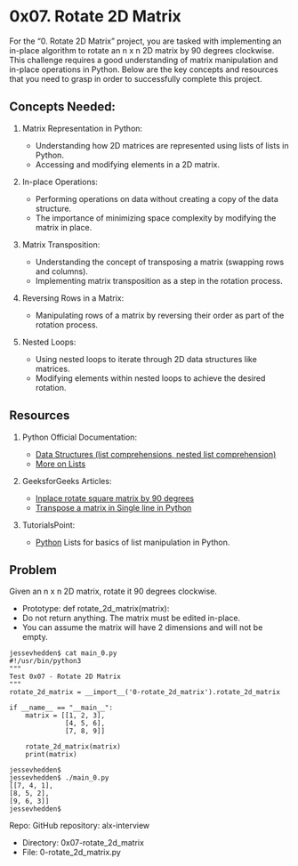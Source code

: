 # 0x07. Rotate 2D Matrix

For the “0. Rotate 2D Matrix” project, you are tasked with implementing an in-place algorithm to rotate an n x n 2D matrix by 90 degrees clockwise. This challenge requires a good understanding of matrix manipulation and in-place operations in Python. Below are the key concepts and resources that you need to grasp in order to successfully complete this project.

## Concepts Needed:
1. Matrix Representation in Python:
    - Understanding how 2D matrices are represented using lists of lists in Python.
    - Accessing and modifying elements in a 2D matrix.

2. In-place Operations:
    - Performing operations on data without creating a copy of the data structure.
    - The importance of minimizing space complexity by modifying the matrix in place.

3. Matrix Transposition:
    - Understanding the concept of transposing a matrix (swapping rows and columns).
    - Implementing matrix transposition as a step in the rotation process.

4. Reversing Rows in a Matrix:
    - Manipulating rows of a matrix by reversing their order as part of the rotation process.

5. Nested Loops:
    - Using nested loops to iterate through 2D data structures like matrices.
    - Modifying elements within nested loops to achieve the desired rotation.

## Resources
1. Python Official Documentation:
    - [Data Structures (list comprehensions, nested list comprehension)](https://docs.python.org/3/tutorial/datastructures.html)
    - [More on Lists](https://docs.python.org/3/tutorial/datastructures.html#more-on-lists)

2. GeeksforGeeks Articles:
    - [Inplace rotate square matrix by 90 degrees](https://www.geeksforgeeks.org/inplace-rotate-square-matrix-by-90-degrees/)
    - [Transpose a matrix in Single line in Python](https://www.geeksforgeeks.org/transpose-matrix-single-line-python/)

3. TutorialsPoint:
    - [Python](https://www.tutorialspoint.com/python/python_lists.htm) Lists for basics of list manipulation in Python.

## Problem

Given an n x n 2D matrix, rotate it 90 degrees clockwise.
- Prototype: def rotate_2d_matrix(matrix):
- Do not return anything. The matrix must be edited in-place.
- You can assume the matrix will have 2 dimensions and will not be empty.


```
jessevhedden$ cat main_0.py
#!/usr/bin/python3
"""
Test 0x07 - Rotate 2D Matrix
"""
rotate_2d_matrix = __import__('0-rotate_2d_matrix').rotate_2d_matrix

if __name__ == "__main__":
    matrix = [[1, 2, 3],
              [4, 5, 6],
              [7, 8, 9]]

    rotate_2d_matrix(matrix)
    print(matrix)

jessevhedden$
jessevhedden$ ./main_0.py
[[7, 4, 1],
[8, 5, 2],
[9, 6, 3]]
jessevhedden$
```

Repo:
GitHub repository: alx-interview
- Directory: 0x07-rotate_2d_matrix
- File: 0-rotate_2d_matrix.py